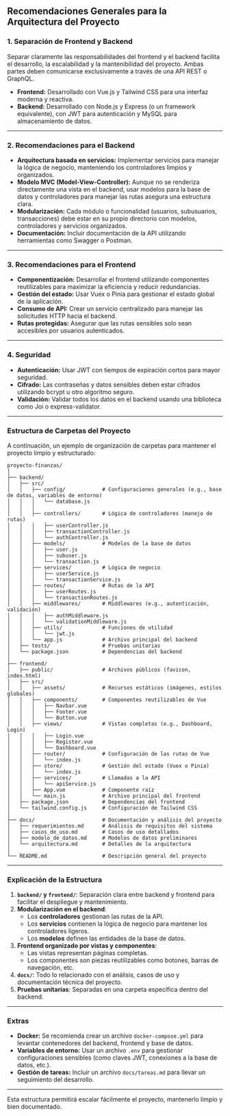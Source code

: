 ## **Recomendaciones Generales para la Arquitectura del Proyecto**

### **1. Separación de Frontend y Backend**
Separar claramente las responsabilidades del frontend y el backend facilita el desarrollo, la escalabilidad y la mantenibilidad del proyecto. Ambas partes deben comunicarse exclusivamente a través de una API REST o GraphQL.

- **Frontend:** Desarrollado con Vue.js y Tailwind CSS para una interfaz moderna y reactiva.
- **Backend:** Desarrollado con Node.js y Express (o un framework equivalente), con JWT para autenticación y MySQL para almacenamiento de datos.

---

### **2. Recomendaciones para el Backend**
- **Arquitectura basada en servicios:** Implementar servicios para manejar la lógica de negocio, manteniendo los controladores limpios y organizados.
- **Modelo MVC (Model-View-Controller):** Aunque no se renderiza directamente una vista en el backend, usar modelos para la base de datos y controladores para manejar las rutas asegura una estructura clara.
- **Modularización:** Cada módulo o funcionalidad (usuarios, subusuarios, transacciones) debe estar en su propio directorio con modelos, controladores y servicios organizados.
- **Documentación:** Incluir documentación de la API utilizando herramientas como Swagger o Postman.

---

### **3. Recomendaciones para el Frontend**
- **Componentización:** Desarrollar el frontend utilizando componentes reutilizables para maximizar la eficiencia y reducir redundancias.
- **Gestión del estado:** Usar Vuex o Pinia para gestionar el estado global de la aplicación.
- **Consumo de API:** Crear un servicio centralizado para manejar las solicitudes HTTP hacia el backend.
- **Rutas protegidas:** Asegurar que las rutas sensibles solo sean accesibles por usuarios autenticados.

---

### **4. Seguridad**
- **Autenticación:** Usar JWT con tiempos de expiración cortos para mayor seguridad. 
- **Cifrado:** Las contraseñas y datos sensibles deben estar cifrados utilizando bcrypt u otro algoritmo seguro.
- **Validación:** Validar todos los datos en el backend usando una biblioteca como Joi o express-validator.

---

### **Estructura de Carpetas del Proyecto**

A continuación, un ejemplo de organización de carpetas para mantener el proyecto limpio y estructurado:

```
proyecto-finanzas/
│
├── backend/
│   ├── src/
│   │   ├── config/            # Configuraciones generales (e.g., base de datos, variables de entorno)
│   │   │   └── database.js
│   │   │
│   │   ├── controllers/       # Lógica de controladores (manejo de rutas)
│   │   │   ├── userController.js
│   │   │   ├── transactionController.js
│   │   │   └── authController.js
│   │   ├── models/            # Modelos de la base de datos
│   │   │   ├── user.js
│   │   │   ├── subuser.js
│   │   │   └── transaction.js
│   │   ├── services/          # Lógica de negocio
│   │   │   ├── userService.js
│   │   │   └── transactionService.js
│   │   ├── routes/            # Rutas de la API
│   │   │   ├── userRoutes.js
│   │   │   └── transactionRoutes.js
│   │   ├── middlewares/       # Middlewares (e.g., autenticación, validación)
│   │   │   ├── authMiddleware.js
│   │   │   └── validationMiddleware.js
│   │   ├── utils/             # Funciones de utilidad
│   │   │   └── jwt.js
│   │   └── app.js             # Archivo principal del backend
│   ├── tests/                 # Pruebas unitarias
│   └── package.json           # Dependencias del backend
│
├── frontend/
│   ├── public/                # Archivos públicos (favicon, index.html)
│   ├── src/
│   │   ├── assets/            # Recursos estáticos (imágenes, estilos globales)
│   │   ├── components/        # Componentes reutilizables de Vue
│   │   │   ├── Navbar.vue
│   │   │   ├── Footer.vue
│   │   │   └── Button.vue
│   │   ├── views/             # Vistas completas (e.g., Dashboard, Login)
│   │   │   ├── Login.vue
│   │   │   ├── Register.vue
│   │   │   └── Dashboard.vue
│   │   ├── router/            # Configuración de las rutas de Vue
│   │   │   └── index.js
│   │   ├── store/             # Gestión del estado (Vuex o Pinia)
│   │   │   └── index.js
│   │   ├── services/          # Llamadas a la API
│   │   │   └── apiService.js
│   │   ├── App.vue            # Componente raíz
│   │   └── main.js            # Archivo principal del frontend
│   ├── package.json           # Dependencias del frontend
│   └── tailwind.config.js     # Configuración de Tailwind CSS
│
├── docs/                      # Documentación y análisis del proyecto
│   ├── requerimientos.md      # Análisis de requisitos del sistema
│   ├── casos_de_uso.md        # Casos de uso detallados
│   ├── modelo_de_datos.md     # Modelos de datos preliminares
│   └── arquitectura.md        # Detalles de la arquitectura
│
└── README.md                  # Descripción general del proyecto
```

---

### **Explicación de la Estructura**

1. **`backend/` y `frontend/`**: Separación clara entre backend y frontend para facilitar el despliegue y mantenimiento.
2. **Modularización en el backend**:
   - Los **controladores** gestionan las rutas de la API.
   - Los **servicios** contienen la lógica de negocio para mantener los controladores ligeros.
   - Los **modelos** definen las entidades de la base de datos.
3. **Frontend organizado por vistas y componentes**: 
   - Las vistas representan páginas completas.
   - Los componentes son piezas reutilizables como botones, barras de navegación, etc.
4. **`docs/`**: Todo lo relacionado con el análisis, casos de uso y documentación técnica del proyecto.
5. **Pruebas unitarias**: Separadas en una carpeta específica dentro del backend.

---

### **Extras**
- **Docker:** Se recomienda crear un archivo `docker-compose.yml` para levantar contenedores del backend, frontend y base de datos.
- **Variables de entorno:** Usar un archivo `.env` para gestionar configuraciones sensibles (como claves JWT, conexiones a la base de datos, etc.).
- **Gestión de tareas:** Incluir un archivo `docs/tareas.md` para llevar un seguimiento del desarrollo.

---

Esta estructura  permitirá escalar fácilmente el proyecto, mantenerlo limpio y bien documentado.